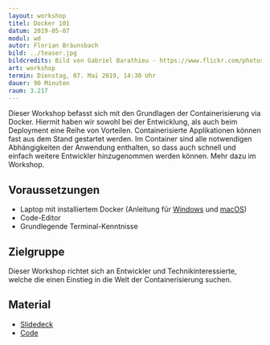 ```yaml
---
layout: workshop
titel: Docker 101
datum: 2019-05-07
modul: wd
autor: Florian Bräunsbach
bild: ../teaser.jpg
bildcredits: Bild von Gabriel Barathieu - https://www.flickr.com/photos/barathieu/7277953560/, CC BY-SA 2.0, https://commons.wikimedia.org/w/index.php?curid=24212362
art: workshop
termin: Dienstag, 07. Mai 2019, 14:30 Uhr
dauer: 90 Minuten
raum: 3.217
---
```




Dieser Workshop befasst sich mit den Grundlagen der Containerisierung via Docker. Hiermit haben wir sowohl bei der Entwicklung, als auch beim Deployment eine Reihe von Vorteilen. Containerisierte Applikationen können fast aus dem Stand gestartet werden. Im Container sind alle notwendigen Abhängigkeiten der Anwendung enthalten, so dass auch schnell und einfach weitere Entwickler hinzugenommen werden können. Mehr dazu im Workshop.

## Voraussetzungen
 - Laptop mit installiertem Docker (Anleitung für [Windows](https://docs.docker.com/docker-for-windows/install/) und [macOS](https://docs.docker.com/docker-for-mac/install/))
 - Code-Editor
 - Grundlegende Terminal-Kenntnisse

## Zielgruppe
Dieser Workshop richtet sich an Entwickler und Technikinteressierte, welche die einen Einstieg in die Welt der Containerisierung suchen.

## Material
- [Slidedeck](https://docker.informatik.koeln)
- [Code](https://docker.informatik.koeln/docker-workshop.zip)
